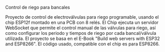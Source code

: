 Control de riego para bancales

Proyecto de control de electroválvulas para riego programable, usando el chip ESP12f montado en una PCB con 8 relés.
El Chip ejecuta un servidor WebSocket que permite el control manual de las válvulas para riego, así como configurar los periodo y tiempos de riego por cada bancal/válvula utilizada. El proyecto se basa en el E-Book "Build web servers with ESP32 and ESP8266". El código usado, compatible con el chip es para ESP8266.